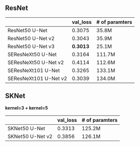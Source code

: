 
## ResNet

|                     | val_loss   | # of paramters |
|---------------------|------------|----------------|
|ResNet50 U-Net       | 0.3075     | 35.8M          |
|ResNet50 U-Net v2    | 0.3043     | 35.9M          |
|ResNet50 U-Net v3    | **0.3013** | 25.1M          |
|SEResNeXt50 U-Net    | 0.3164     | 111.7M         |
|SEResNeXt50 U-Net v2 | 0.4114     | 112.6M         |
|SEResNeXt101 U-Net   | 0.3265     | 133.1M         |
|SEResNeXt101 U-Net v2| 0.3039     | 134.0M         |

## SKNet

**kernel=3 + kernel=5**

|                     | val_loss   | # of paramters |
|---------------------|------------|----------------|
|SKNet50 U-Net        | 0.3313     | 125.2M         |
|SKNet50 U-Net v2     | 0.3856     | 126.1M         |
